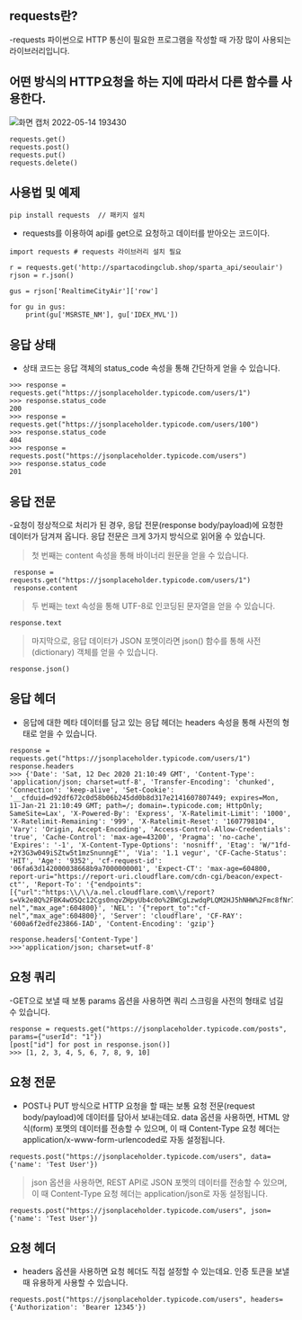## requests란?
-requests 파이썬으로 HTTP 통신이 필요한 프로그램을 작성할 때 가장 많이 사용되는 라이브러리입니다. 

## 어떤 방식의 HTTP요청을 하는 지에 따라서 다른 함수를 사용한다.
![화면 캡처 2022-05-14 193430](https://user-images.githubusercontent.com/81284265/168422114-a4a3ec8b-131f-4498-bedc-f3282b0c0d7e.png)

```
requests.get()
requests.post()
requests.put()
requests.delete()
```

## 사용법 및 예제
``` 
pip install requests  // 패키지 설치
```

- requests를 이용하여 api를 get으로 요청하고 데이터를 받아오는 코드이다.
```
import requests # requests 라이브러리 설치 필요

r = requests.get('http://spartacodingclub.shop/sparta_api/seoulair')
rjson = r.json()

gus = rjson['RealtimeCityAir']['row']

for gu in gus:
	print(gu['MSRSTE_NM'], gu['IDEX_MVL'])
```

## 응답 상태
- 상태 코드는 응답 객체의 status_code 속성을 통해 간단하게 얻을 수 있습니다.  
```
>>> response = requests.get("https://jsonplaceholder.typicode.com/users/1")
>>> response.status_code
200
>>> response = requests.get("https://jsonplaceholder.typicode.com/users/100")
>>> response.status_code
404
>>> response = requests.post("https://jsonplaceholder.typicode.com/users")
>>> response.status_code
201
```  
## 응답 전문
-요청이 정상적으로 처리가 된 경우, 응답 전문(response body/payload)에 요청한 데이터가 담겨져 옵니다. 응답 전문은 크게 3가지 방식으로 읽어올 수 있습니다.
> 첫 번째는 content 속성을 통해 바이너리 원문을 얻을 수 있습니다.
```
 response = requests.get("https://jsonplaceholder.typicode.com/users/1")
 response.content
```
> 두 번째는 text 속성을 통해 UTF-8로 인코딩된 문자열을 얻을 수 있습니다.
```
response.text
```
> 마지막으로, 응답 데이터가 JSON 포멧이라면 json() 함수를 통해 사전(dictionary) 객체를 얻을 수 있습니다.
```
response.json()
```  

## 응답 헤더
- 응답에 대한 메타 데이터를 담고 있는 응답 헤더는 headers 속성을 통해 사전의 형태로 얻을 수 있습니다.
```
response = requests.get("https://jsonplaceholder.typicode.com/users/1")
response.headers
>>> {'Date': 'Sat, 12 Dec 2020 21:10:49 GMT', 'Content-Type': 'application/json; charset=utf-8', 'Transfer-Encoding': 'chunked', 'Connection': 'keep-alive', 'Set-Cookie': '__cfduid=d92df672c0d58b06b245dd0b8d317e2141607807449; expires=Mon, 11-Jan-21 21:10:49 GMT; path=/; domain=.typicode.com; HttpOnly; SameSite=Lax', 'X-Powered-By': 'Express', 'X-Ratelimit-Limit': '1000', 'X-Ratelimit-Remaining': '999', 'X-Ratelimit-Reset': '1607798104', 'Vary': 'Origin, Accept-Encoding', 'Access-Control-Allow-Credentials': 'true', 'Cache-Control': 'max-age=43200', 'Pragma': 'no-cache', 'Expires': '-1', 'X-Content-Type-Options': 'nosniff', 'Etag': 'W/"1fd-+2Y3G3w049iSZtw5t1mzSnunngE"', 'Via': '1.1 vegur', 'CF-Cache-Status': 'HIT', 'Age': '9352', 'cf-request-id': '06fa63d142000038668b9a7000000001', 'Expect-CT': 'max-age=604800, report-uri="https://report-uri.cloudflare.com/cdn-cgi/beacon/expect-ct"', 'Report-To': '{"endpoints":[{"url":"https:\\/\\/a.nel.cloudflare.com\\/report?s=Vk2e8Q%2FBK4wOSQc12Cgs0nqvZHpyUb4c0o%2BWCgLzwdqPLQM2HJ5hNHW%2Fmc8fNr73wqQ2LrzEdScfv5bejTYVrXRlUfAyPcGnv1me%2BHlZKc7IKKOi%2BO%2ButGVrdkWS"}],"group":"cf-nel","max_age":604800}', 'NEL': '{"report_to":"cf-nel","max_age":604800}', 'Server': 'cloudflare', 'CF-RAY': '600a6f2edfe23866-IAD', 'Content-Encoding': 'gzip'}

response.headers['Content-Type']
>>>'application/json; charset=utf-8'
```


## 요청 쿼리
-GET으로 보낼 때 보통  params 옵션을 사용하면 쿼리 스크링을 사전의 형태로 넘길 수 있습니다.  
```
response = requests.get("https://jsonplaceholder.typicode.com/posts", params={"userId": "1"})
[post["id"] for post in response.json()]
>>> [1, 2, 3, 4, 5, 6, 7, 8, 9, 10]
```  

## 요청 전문
- POST나 PUT 방식으로 HTTP 요청을 할 때는 보통 요청 전문(request body/payload)에 데이터를 담아서 보내는데요. data 옵션을 사용하면, HTML 양식(form) 포멧의 데이터를 전송할 수 있으며, 이 때 Content-Type 요청 헤더는 application/x-www-form-urlencoded로 자동 설정됩니다.
```
requests.post("https://jsonplaceholder.typicode.com/users", data={'name': 'Test User'})
```  
> json 옵션을 사용하면, REST API로 JSON 포멧의 데이터를 전송할 수 있으며, 이 때 Content-Type 요청 헤더는 application/json로 자동 설정됩니다.  
```
requests.post("https://jsonplaceholder.typicode.com/users", json={'name': 'Test User'})
```  
## 요청 헤더
- headers 옵션을 사용하면 요청 헤더도 직접 설정할 수 있는데요. 인증 토큰을 보낼 때 유용하게 사용할 수 있습니다.
 ```
requests.post("https://jsonplaceholder.typicode.com/users", headers={'Authorization': 'Bearer 12345'})
 ```  
 



